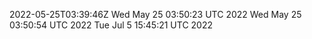 2022-05-25T03:39:46Z
Wed May 25 03:50:23 UTC 2022
Wed May 25 03:50:54 UTC 2022
Tue Jul  5 15:45:21 UTC 2022
